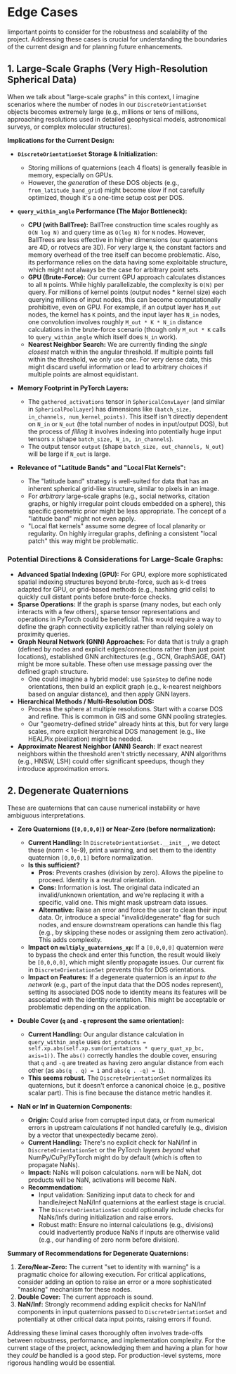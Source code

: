 # Edge Cases

Iimportant points to consider for the robustness and scalability of the project. Addressing these cases is crucial for understanding the boundaries of the current design and for planning future enhancements.

## 1. Large-Scale Graphs (Very High-Resolution Spherical Data)

When we talk about "large-scale graphs" in this context, I imagine scenarios where the number of nodes in our `DiscreteOrientationSet` objects becomes extremely large (e.g., millions or tens of millions, approaching resolutions used in detailed geophysical models, astronomical surveys, or complex molecular structures).

**Implications for the Current Design:**

*   **`DiscreteOrientationSet` Storage & Initialization:**
    *   Storing millions of quaternions (each 4 floats) is generally feasible in memory, especially on GPUs.
    *   However, the *generation* of these DOS objects (e.g., `from_latitude_band_grid`) might become slow if not carefully optimized, though it's a one-time setup cost per DOS.

*   **`query_within_angle` Performance (The Major Bottleneck):**
    *   **CPU (with BallTree):** BallTree construction time scales roughly as `O(N log N)` and query time as `O(log N)` for `N` nodes. However, BallTrees are less effective in higher dimensions (our quaternions are 4D, or rotvecs are 3D). For very large `N`, the constant factors and memory overhead of the tree itself can become problematic. Also, its performance relies on the data having some exploitable structure, which might not always be the case for arbitrary point sets.
    *   **GPU (Brute-Force):** Our current GPU approach calculates distances to all `N` points. While highly parallelizable, the complexity is `O(N)` per query. For millions of kernel points (output nodes * kernel size) each querying millions of input nodes, this can become computationally prohibitive, even on GPU. For example, if an output layer has `M_out` nodes, the kernel has `K` points, and the input layer has `N_in` nodes, one convolution involves roughly `M_out * K * N_in` distance calculations in the brute-force scenario (though only `M_out * K` calls to `query_within_angle` which itself does `N_in` work).
    *   **Nearest Neighbor Search:** We are currently finding the *single closest* match within the angular threshold. If multiple points fall within the threshold, we only use one. For very dense data, this might discard useful information or lead to arbitrary choices if multiple points are almost equidistant.

*   **Memory Footprint in PyTorch Layers:**
    *   The `gathered_activations` tensor in `SphericalConvLayer` (and similar in `SphericalPoolLayer`) has dimensions like `(batch_size, in_channels, num_kernel_points)`. This itself isn't directly dependent on `N_in` or `N_out` (the total number of nodes in input/output DOS), but the process of *filling* it involves indexing into potentially huge input tensors `x` (shape `batch_size, N_in, in_channels`).
    *   The output tensor `output` (shape `batch_size, out_channels, N_out`) will be large if `N_out` is large.

*   **Relevance of "Latitude Bands" and "Local Flat Kernels":**
    *   The "latitude band" strategy is well-suited for data that has an inherent spherical grid-like structure, similar to pixels in an image.
    *   For *arbitrary* large-scale graphs (e.g., social networks, citation graphs, or highly irregular point clouds embedded on a sphere), this specific geometric prior might be less appropriate. The concept of a "latitude band" might not even apply.
    *   "Local flat kernels" assume some degree of local planarity or regularity. On highly irregular graphs, defining a consistent "local patch" this way might be problematic.

### Potential Directions & Considerations for Large-Scale Graphs:

*   **Advanced Spatial Indexing (GPU):** For GPU, explore more sophisticated spatial indexing structures beyond brute-force, such as k-d trees adapted for GPU, or grid-based methods (e.g., hashing grid cells) to quickly cull distant points before brute-force checks.
*   **Sparse Operations:** If the graph is sparse (many nodes, but each only interacts with a few others), sparse tensor representations and operations in PyTorch could be beneficial. This would require a way to define the graph connectivity explicitly rather than relying solely on proximity queries.
*   **Graph Neural Network (GNN) Approaches:** For data that is truly a graph (defined by nodes and explicit edges/connections rather than just point locations), established GNN architectures (e.g., GCN, GraphSAGE, GAT) might be more suitable. These often use message passing over the defined graph structure.
    *   One could imagine a hybrid model: use `SpinStep` to define node orientations, then build an explicit graph (e.g., k-nearest neighbors based on angular distance), and then apply GNN layers.
*   **Hierarchical Methods / Multi-Resolution DOS:**
    *   Process the sphere at multiple resolutions. Start with a coarse DOS and refine. This is common in GIS and some GNN pooling strategies.
    *   Our "geometry-defined stride" already hints at this, but for very large scales, more explicit hierarchical DOS management (e.g., like HEALPix pixelization) might be needed.
*   **Approximate Nearest Neighbor (ANN) Search:** If exact nearest neighbors within the threshold aren't strictly necessary, ANN algorithms (e.g., HNSW, LSH) could offer significant speedups, though they introduce approximation errors.

## 2. Degenerate Quaternions

These are quaternions that can cause numerical instability or have ambiguous interpretations.

*   **Zero Quaternions (`[0,0,0,0]`) or Near-Zero (before normalization):**
    *   **Current Handling:** In `DiscreteOrientationSet.__init__`, we detect these (norm < 1e-9), print a warning, and set them to the identity quaternion `[0,0,0,1]` before normalization.
    *   **Is this sufficient?**
        *   **Pros:** Prevents crashes (division by zero). Allows the pipeline to proceed. Identity is a neutral orientation.
        *   **Cons:** Information is lost. The original data indicated an invalid/unknown orientation, and we're replacing it with a specific, valid one. This might mask upstream data issues.
        *   **Alternative:** Raise an error and force the user to clean their input data. Or, introduce a special "invalid/degenerate" flag for such nodes, and ensure downstream operations can handle this flag (e.g., by skipping these nodes or assigning them zero activation). This adds complexity.
    *   **Impact on `multiply_quaternions_xp`:** If a `[0,0,0,0]` quaternion *were* to bypass the check and enter this function, the result would likely be `[0,0,0,0]`, which might silently propagate issues. Our current fix in `DiscreteOrientationSet` prevents this for DOS orientations.
    *   **Impact on Features:** If a degenerate quaternion is an *input to the network* (e.g., part of the input data that the DOS nodes represent), setting its associated DOS node to identity means its features will be associated with the identity orientation. This might be acceptable or problematic depending on the application.

*   **Double Cover (`q` and `-q` represent the same orientation):**
    *   **Current Handling:** Our angular distance calculation in `query_within_angle` uses `dot_products = self.xp.abs(self.xp.sum(orientations * query_quat_xp_bc, axis=1))`. The `abs()` correctly handles the double cover, ensuring that `q` and `-q` are treated as having zero angular distance from each other (as `abs(q . q) = 1` and `abs(q . -q) = 1`).
    *   **This seems robust.** The `DiscreteOrientationSet` normalizes its quaternions, but it doesn't enforce a canonical choice (e.g., positive scalar part). This is fine because the distance metric handles it.

*   **NaN or Inf in Quaternion Components:**
    *   **Origin:** Could arise from corrupted input data, or from numerical errors in upstream calculations if not handled carefully (e.g., division by a vector that unexpectedly became zero).
    *   **Current Handling:** There's no explicit check for NaN/Inf in `DiscreteOrientationSet` or the PyTorch layers *beyond* what NumPy/CuPy/PyTorch might do by default (which is often to propagate NaNs).
    *   **Impact:** NaNs will poison calculations. `norm` will be NaN, dot products will be NaN, activations will become NaN.
    *   **Recommendation:**
        *   Input validation: Sanitizing input data to check for and handle/reject NaN/Inf quaternions at the earliest stage is crucial.
        *   The `DiscreteOrientationSet` could optionally include checks for NaNs/Infs during initialization and raise errors.
        *   Robust math: Ensure no internal calculations (e.g., divisions) could inadvertently produce NaNs if inputs are otherwise valid (e.g., our handling of zero norm before division).

**Summary of Recommendations for Degenerate Quaternions:**

1.  **Zero/Near-Zero:** The current "set to identity with warning" is a pragmatic choice for allowing execution. For critical applications, consider adding an option to raise an error or a more sophisticated "masking" mechanism for these nodes.
2.  **Double Cover:** The current approach is sound.
3.  **NaN/Inf:** Strongly recommend adding explicit checks for NaN/Inf components in input quaternions passed to `DiscreteOrientationSet` and potentially at other critical data input points, raising errors if found.

Addressing these liminal cases thoroughly often involves trade-offs between robustness, performance, and implementation complexity. For the current stage of the project, acknowledging them and having a plan for how they *could* be handled is a good step. For production-level systems, more rigorous handling would be essential.
